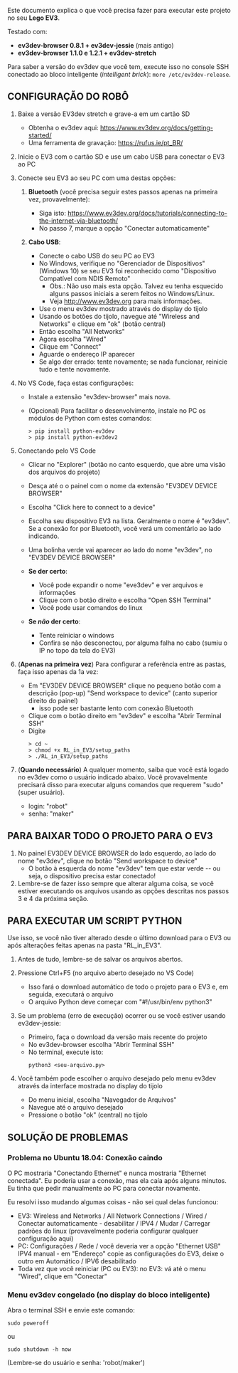 
Este documento explica o que você precisa fazer para executar este projeto no seu **Lego EV3**.

Testado com:
- **ev3dev-browser 0.8.1 + ev3dev-jessie** (mais antigo)
- **ev3dev-browser 1.1.0 e 1.2.1 + ev3dev-stretch**

Para saber a versão do ev3dev que você tem, execute isso no console SSH conectado
ao bloco inteligente (*intelligent brick*): `more /etc/ev3dev-release`.


## CONFIGURAÇÃO DO ROBÔ

1. Baixe a versão EV3dev stretch e grave-a em um cartão SD
   - Obtenha o ev3dev aqui: https://www.ev3dev.org/docs/getting-started/ 
   - Uma ferramenta de gravação: https://rufus.ie/pt_BR/

1. Inicie o EV3 com o cartão SD e use um cabo USB para conectar o EV3 ao PC

1. Conecte seu EV3 ao seu PC com uma destas opções:

   1. **Bluetooth** (você precisa seguir estes passos apenas na primeira vez, provavelmente):
      - Siga isto: https://www.ev3dev.org/docs/tutorials/connecting-to-the-internet-via-bluetooth/
      - No passo 7, marque a opção "Conectar automaticamente"

   2. **Cabo USB**:
      - Conecte o cabo USB do seu PC ao EV3
      - No Windows, verifique no "Gerenciador de Dispositivos" (Windows 10) se seu EV3 foi reconhecido como "Dispositivo Compatível com NDIS Remoto"
         - Obs.: Não uso mais esta opção. Talvez eu tenha esquecido alguns passos iniciais a serem feitos no Windows/Linux.
         - Veja http://www.ev3dev.org para mais informações.
      - Use o menu ev3dev mostrado através do display do tijolo
      - Usando os botões do tijolo, navegue até "Wireless and Networks" e clique em "ok" (botão central)
      - Então escolha "All Networks"
      - Agora escolha "Wired"
      - Clique em "Connect"
      - Aguarde o endereço IP aparecer
      - Se algo der errado: tente novamente; se nada funcionar, reinicie tudo e tente novamente.

1. No VS Code, faça estas configurações:

   - Instale a extensão "ev3dev-browser" mais nova. 
   - (Opcional) Para facilitar o desenvolvimento, instale no PC os módulos de Python com estes comandos:

      ```
      > pip install python-ev3dev
      > pip install python-ev3dev2
      ```

1. Conectando pelo VS Code 
   - Clicar no "Explorer" (botão no canto esquerdo, que abre uma visão dos arquivos do projeto)
   - Desça até o o painel com o nome da extensão "EV3DEV DEVICE BROWSER"
   - Escolha "Click here to connect to a device"
   - Escolha seu dispositivo EV3 na lista. Geralmente o nome é "ev3dev". Se a conexão for por Bluetooth, você verá um comentário ao lado indicando.
   - Uma bolinha verde vai aparecer ao lado do nome "ev3dev", no "EV3DEV DEVICE BROWSER"

   - **Se der certo**:
      - Você pode expandir o nome "eve3dev" e ver arquivos e informações
      - Clique com o botão direito e escolha "Open SSH Terminal"
      - Você pode usar comandos do linux

   - **Se *não* der certo**:
      - Tente reiniciar o windows
      - Confira se não desconectou, por alguma falha no cabo (sumiu o IP no topo da tela do EV3)

1. (**Apenas na primeira vez**) Para configurar a referência entre as pastas, faça isso apenas da 1a vez:
   - Em "EV3DEV DEVICE BROWSER" clique no pequeno botão com a descrição (pop-up) "Send workspace to device" (canto superior direito do painel)
     - isso pode ser bastante lento com conexão Bluetooth
   - Clique com o botão direito em "ev3dev" e escolha "Abrir Terminal SSH"
   - Digite
      ```
      > cd ~
      > chmod +x RL_in_EV3/setup_paths 
      > ./RL_in_EV3/setup_paths 
      ```

1. (**Quando necessário**) A qualquer momento, saiba que você está logado no ev3dev como o usuário indicado abaixo. Você provavelmente precisará
   disso para executar alguns comandos que requerem "sudo" (super usuário).
   - login: "robot"
   - senha: "maker"


## PARA BAIXAR TODO O PROJETO PARA O EV3

1. No painel EV3DEV DEVICE BROWSER do lado esquerdo, ao lado do nome "ev3dev", clique no botão "Send workspace to device"
   - O botão à esquerda do nome "ev3dev" tem que estar verde -- ou seja, o dispositivo precisa estar conectado!
1. Lembre-se de fazer isso sempre que alterar alguma coisa, se você estiver executando os arquivos usando as opções descritas nos passos 3 e 4 da próxima seção.


## PARA EXECUTAR UM SCRIPT PYTHON

Use isso, se você não tiver alterado desde o último download para o EV3 ou
após alterações feitas apenas na pasta "RL_in_EV3".

1. Antes de tudo, lembre-se de salvar os arquivos abertos.

1. Pressione Ctrl+F5 (no arquivo aberto desejado no VS Code)
   - Isso fará o download automático de todo o projeto para o EV3 e, em seguida, executará o arquivo
   - O arquivo Python deve começar com "#!/usr/bin/env python3"

1. Se um problema (erro de execução) ocorrer ou se você estiver usando ev3dev-jessie:
   - Primeiro, faça o download da versão mais recente do projeto
   - No ev3dev-browser escolha "Abrir Terminal SSH"
   - No terminal, execute isto:
      ```
      python3 <seu-arquivo.py>
      ```
1. Você também pode escolher o arquivo desejado pelo menu ev3dev através da interface mostrada no display do tijolo
   - Do menu inicial, escolha "Navegador de Arquivos"
   - Navegue até o arquivo desejado
   - Pressione o botão "ok" (central) no tijolo


## SOLUÇÃO DE PROBLEMAS

### Problema no Ubuntu 18.04: Conexão caindo

O PC mostraria "Conectando Ethernet" e nunca mostraria "Ethernet conectada". Eu poderia usar a conexão, mas ela caía após alguns minutos. Eu tinha que pedir manualmente ao PC para conectar novamente.

Eu resolvi isso mudando algumas coisas - não sei qual delas funcionou:
   - EV3: Wireless and Networks / All Network Connections / Wired / 
        Conectar automaticamente - desabilitar / IPV4 / Mudar / Carregar padrões do linux (provavelmente poderia configurar qualquer configuração aqui)
   - PC: Configurações / Rede / você deveria ver a opção "Ethernet USB"
        IPV4 manual - em "Endereço" copie as configurações do EV3, deixe o outro em Automático /
        IPV6 desabilitado
   - Toda vez que você reiniciar (PC ou EV3): no EV3: vá até o menu "Wired", clique em "Conectar"


### Menu ev3dev congelado (no display do bloco inteligente)

Abra o terminal SSH e envie este comando:
   ```
   sudo poweroff
   ```
ou
   ```
   sudo shutdown -h now
   ```
(Lembre-se do usuário e senha: 'robot/maker')
